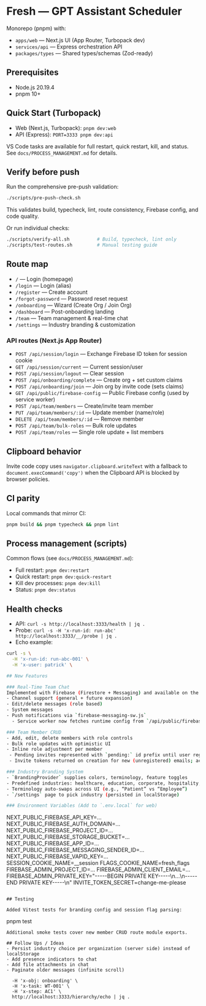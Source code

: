 # Fresh — GPT Assistant Scheduler

Monorepo (pnpm) with:

- `apps/web` — Next.js UI (App Router, Turbopack dev)
- `services/api` — Express orchestration API
- `packages/types` — Shared types/schemas (Zod-ready)

## Prerequisites

- Node.js 20.19.4
- pnpm 10+

## Quick Start (Turbopack)

- Web (Next.js, Turbopack): `pnpm dev:web`
- API (Express): `PORT=3333 pnpm dev:api`

VS Code tasks are available for full restart, quick restart, kill, and status. See `docs/PROCESS_MANAGEMENT.md` for details.

## Verify before push

Run the comprehensive pre-push validation:

```bash
./scripts/pre-push-check.sh
```

This validates build, typecheck, lint, route consistency, Firebase config, and code quality.

Or run individual checks:

```bash
./scripts/verify-all.sh          # Build, typecheck, lint only
./scripts/test-routes.sh         # Manual testing guide
```

## Route map

- `/` — Login (homepage)
- `/login` — Login (alias)
- `/register` — Create account
- `/forgot-password` — Password reset request
- `/onboarding` — Wizard (Create Org / Join Org)
- `/dashboard` — Post-onboarding landing
- `/team` — Team management & real-time chat
- `/settings` — Industry branding & customization

### API routes (Next.js App Router)

- `POST /api/session/login` — Exchange Firebase ID token for session cookie
- `GET /api/session/current` — Current session/user
- `POST /api/session/logout` — Clear session
- `POST /api/onboarding/complete` — Create org + set custom claims
- `POST /api/onboarding/join` — Join org by invite code (sets claims)
- `GET /api/public/firebase-config` — Public Firebase config (used by service worker)
- `POST /api/team/members` — Create/invite team member
- `PUT /api/team/members/:id` — Update member (name/role)
- `DELETE /api/team/members/:id` — Remove member
- `POST /api/team/bulk-roles` — Bulk role updates
- `POST /api/team/roles` — Single role update + list members

## Clipboard behavior

Invite code copy uses `navigator.clipboard.writeText` with a fallback to `document.execCommand('copy')` when the Clipboard API is blocked by browser policies.

## CI parity

Local commands that mirror CI:

```bash
pnpm build && pnpm typecheck && pnpm lint
```

## Process management (scripts)

Common flows (see `docs/PROCESS_MANAGEMENT.md`):

- Full restart: `pnpm dev:restart`
- Quick restart: `pnpm dev:quick-restart`
- Kill dev processes: `pnpm dev:kill`
- Status: `pnpm dev:status`

## Health checks

- API: `curl -s http://localhost:3333/health | jq .`
- Probe: `curl -s -H 'x-run-id: run-abc' http://localhost:3333/__/probe | jq .`
- Echo example:

```bash
curl -s \
  -H 'x-run-id: run-abc-001' \
  -H 'x-user: patrick' \

## New Features

### Real-Time Team Chat
Implemented with Firebase (Firestore + Messaging) and available on the `/team` page:
- Channel support (general + future expansion)
- Edit/delete messages (role based)
- System messages
- Push notifications via `firebase-messaging-sw.js`
  - Service worker now fetches runtime config from `/api/public/firebase-config` (no hard-coded keys)

### Team Member CRUD
- Add, edit, delete members with role controls
- Bulk role updates with optimistic UI
- Inline role adjustment per member
 - Pending invites represented with `pending:` id prefix until user registers
 - Invite tokens returned on creation for new (unregistered) emails; acceptance via `/api/team/members/accept`

### Industry Branding System
- `BrandingProvider` supplies colors, terminology, feature toggles
- Predefined industries: healthcare, education, corporate, hospitality, fitness, consulting
- Terminology auto-swaps across UI (e.g., “Patient” vs “Employee”)
- `/settings` page to pick industry (persisted in localStorage)

### Environment Variables (Add to `.env.local` for web)
```

NEXT_PUBLIC_FIREBASE_API_KEY=...
NEXT_PUBLIC_FIREBASE_AUTH_DOMAIN=...
NEXT_PUBLIC_FIREBASE_PROJECT_ID=...
NEXT_PUBLIC_FIREBASE_STORAGE_BUCKET=...
NEXT_PUBLIC_FIREBASE_APP_ID=...
NEXT_PUBLIC_FIREBASE_MESSAGING_SENDER_ID=...
NEXT_PUBLIC_FIREBASE_VAPID_KEY=...
SESSION_COOKIE_NAME=\_\_session
FLAGS_COOKIE_NAME=fresh_flags
FIREBASE_ADMIN_PROJECT_ID=...
FIREBASE_ADMIN_CLIENT_EMAIL=...
FIREBASE_ADMIN_PRIVATE_KEY="-----BEGIN PRIVATE KEY-----\n...\n-----END PRIVATE KEY-----\n"
INVITE_TOKEN_SECRET=change-me-please

```

## Testing

Added Vitest tests for branding config and session flag parsing:
```

pnpm test

```
Additional smoke tests cover new member CRUD route module exports.

## Follow Ups / Ideas
- Persist industry choice per organization (server side) instead of localStorage
- Add presence indicators to chat
- Add file attachments in chat
- Paginate older messages (infinite scroll)

  -H 'x-obj: onboarding' \
  -H 'x-task: WT-001' \
  -H 'x-step: AC1' \
  http://localhost:3333/hierarchy/echo | jq .
```
